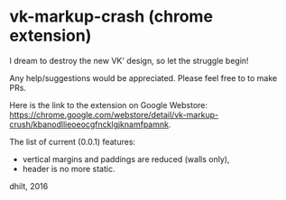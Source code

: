 vk-markup-crash (chrome extension)
================

I dream to destroy the new VK' design, so let the struggle begin!

Any help/suggestions would be appreciated. Please feel free to to make PRs.

Here is the link to the extension on Google Webstore: https://chrome.google.com/webstore/detail/vk-markup-crush/kbanodllieoeocgfncklgjknamfpamnk.

The list of current (0.0.1) features:
- vertical margins and paddings are reduced (walls only),
- header is no more static.

dhilt, 2016
